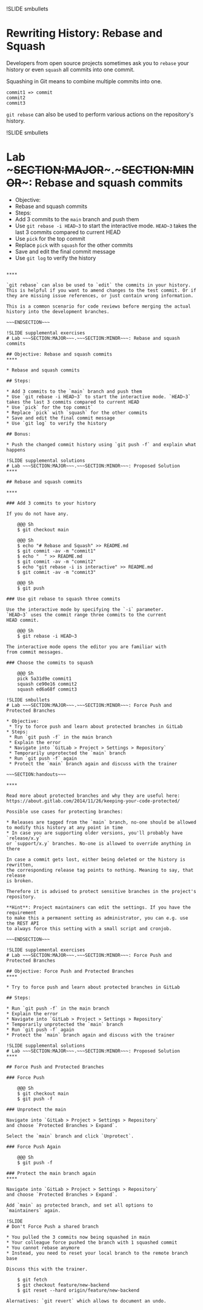 !SLIDE smbullets
# Rewriting History: Rebase and Squash

Developers from open source projects sometimes ask you
to `rebase` your history or even `squash`
all commits into one commit.

Squashing in Git means to combine multiple commits into one.

    commit1 => commit
    commit2
    commit3

`git rebase` can also be used to perform various
actions on the repository's history.

!SLIDE smbullets
# Lab ~~~SECTION:MAJOR~~~.~~~SECTION:MINOR~~~: Rebase and squash commits

* Objective:
 * Rebase and squash commits
* Steps:
 * Add 3 commits to the `main` branch and push them
 * Use `git rebase -i HEAD~3` to start the interactive mode. `HEAD~3` takes the last 3 commits compared to current HEAD
 * Use `pick` for the top commit
 * Replace `pick` with `squash` for the other commits
 * Save and edit the final commit message
 * Use `git log` to verify the history

~~~SECTION:handouts~~~

****

`git rebase` can also be used to `edit` the commits in your history.
This is helpful if you want to amend changes to the test commit. Or if
they are missing issue references, or just contain wrong information.

This is a common scenario for code reviews before merging the actual
history into the development branches.

~~~ENDSECTION~~~

!SLIDE supplemental exercises
# Lab ~~~SECTION:MAJOR~~~.~~~SECTION:MINOR~~~: Rebase and squash commits

## Objective: Rebase and squash commits
****

* Rebase and squash commits

## Steps:

* Add 3 commits to the `main` branch and push them
* Use `git rebase -i HEAD~3` to start the interactive mode. `HEAD~3` takes the last 3 commits compared to current HEAD
* Use `pick` for the top commit`
* Replace `pick` with `squash` for the other commits
* Save and edit the final commit message
* Use `git log` to verify the history

## Bonus:

* Push the changed commit history using `git push -f` and explain what happens

!SLIDE supplemental solutions
# Lab ~~~SECTION:MAJOR~~~.~~~SECTION:MINOR~~~: Proposed Solution
****

## Rebase and squash commits

****

### Add 3 commits to your history

If you do not have any.

    @@@ Sh
    $ git checkout main

    @@@ Sh
    $ echo "# Rebase and Squash" >> README.md
    $ git commit -av -m "commit1"
    $ echo "  " >> README.md
    $ git commit -av -m "commit2"
    $ echo "git rebase -i is interactive" >> README.md
    $ git commit -av -m "commit3"

    @@@ Sh
    $ git push

### Use git rebase to squash three commits

Use the interactive mode by specifying the `-i` parameter.
`HEAD~3` uses the commit range three commits to the current
HEAD commit.

    @@@ Sh
    $ git rebase -i HEAD~3

The interactive mode opens the editor you are familiar with
from commit messages.

### Choose the commits to squash

    @@@ Sh
    pick 5a31d9e commit1
    squash ce90e16 commit2
    squash ed6a68f commit3

!SLIDE smbullets
# Lab ~~~SECTION:MAJOR~~~.~~~SECTION:MINOR~~~: Force Push and Protected Branches

* Objective:
 * Try to force push and learn about protected branches in GitLab
* Steps:
 * Run `git push -f` in the main branch
 * Explain the error
 * Navigate into `GitLab > Project > Settings > Repository`
 * Temporarily unprotected the `main` branch
 * Run `git push -f` again
 * Protect the `main` branch again and discuss with the trainer

~~~SECTION:handouts~~~

****

Read more about protected branches and why they are useful here:
https://about.gitlab.com/2014/11/26/keeping-your-code-protected/

Possible use cases for protecting branches:

* Releases are tagged from the `main` branch, no-one should be allowed
to modify this history at any point in time
* In case you are supporting older versions, you'll probably have `release/x.y`
or `support/x.y` branches. No-one is allowed to override anything in there

In case a commit gets lost, either being deleted or the history is rewritten,
the corresponding release tag points to nothing. Meaning to say, that release
is broken.

Therefore it is advised to protect sensitive branches in the project's repository.

**Hint**: Project maintainers can edit the settings. If you have the requirement
to make this a permanent setting as administrator, you can e.g. use the REST API
to always force this setting with a small script and cronjob.

~~~ENDSECTION~~~

!SLIDE supplemental exercises
# Lab ~~~SECTION:MAJOR~~~.~~~SECTION:MINOR~~~: Force Push and Protected Branches

## Objective: Force Push and Protected Branches
****

* Try to force push and learn about protected branches in GitLab

## Steps:

* Run `git push -f` in the main branch
* Explain the error
* Navigate into `GitLab > Project > Settings > Repository`
* Temporarily unprotected the `main` branch
* Run `git push -f` again
* Protect the `main` branch again and discuss with the trainer

!SLIDE supplemental solutions
# Lab ~~~SECTION:MAJOR~~~.~~~SECTION:MINOR~~~: Proposed Solution
****

## Force Push and Protected Branches

### Force Push

    @@@ Sh
    $ git checkout main
    $ git push -f

### Unprotect the main

Navigate into `GitLab > Project > Settings > Repository`
and choose `Protected Branches > Expand`.

Select the `main` branch and click `Unprotect`.

### Force Push Again

    @@@ Sh
    $ git push -f

### Protect the main branch again
****

Navigate into `GitLab > Project > Settings > Repository`
and choose `Protected Branches > Expand`.

Add `main` as protected branch, and set all options to
`maintainers` again.

!SLIDE
# Don't Force Push a shared branch

* You pulled the 3 commits now being squashed in main
* Your colleague force pushed the branch with 1 squashed commit
* You cannot rebase anymore
* Instead, you need to reset your local branch to the remote branch base

Discuss this with the trainer.

    $ git fetch
    $ git checkout feature/new-backend
    $ git reset --hard origin/feature/new-backend

Alernatives: `git revert` which allows to document an undo.
